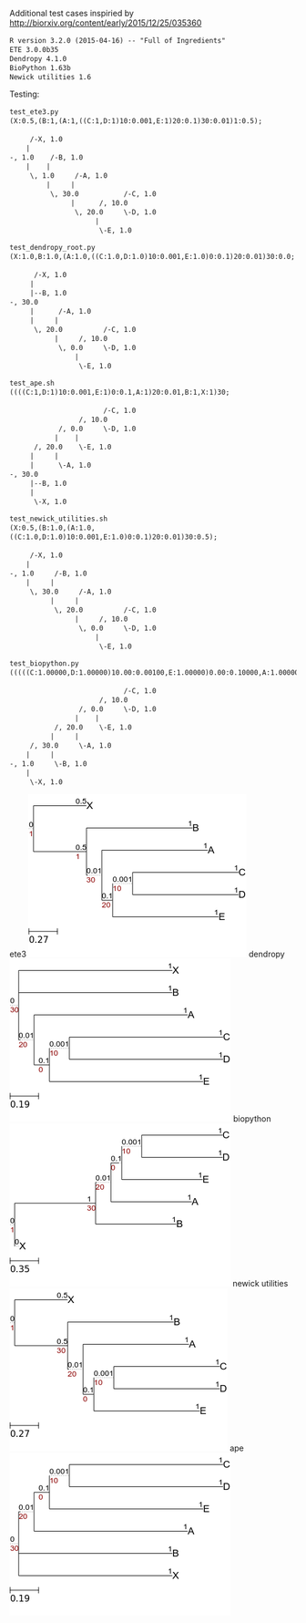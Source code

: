 Additional test cases inspiried by http://biorxiv.org/content/early/2015/12/25/035360
```
R version 3.2.0 (2015-04-16) -- "Full of Ingredients"
ETE 3.0.0b35
Dendropy 4.1.0
BioPython 1.63b
Newick utilities 1.6
```

Testing:
```
test_ete3.py
(X:0.5,(B:1,(A:1,((C:1,D:1)10:0.001,E:1)20:0.1)30:0.01)1:0.5);

     /-X, 1.0
    |
-, 1.0    /-B, 1.0
    |    |
     \, 1.0     /-A, 1.0
         |     |
          \, 30.0           /-C, 1.0
               |      /, 10.0
                \, 20.0     \-D, 1.0
                     |
                      \-E, 1.0
```
```
test_dendropy_root.py
(X:1.0,B:1.0,(A:1.0,((C:1.0,D:1.0)10:0.001,E:1.0)0:0.1)20:0.01)30:0.0;

      /-X, 1.0
     |
     |--B, 1.0
-, 30.0
     |      /-A, 1.0
     |     |
      \, 20.0          /-C, 1.0
           |     /, 10.0
            \, 0.0     \-D, 1.0
                |
                 \-E, 1.0
```
```
test_ape.sh
((((C:1,D:1)10:0.001,E:1)0:0.1,A:1)20:0.01,B:1,X:1)30;

                       /-C, 1.0
                 /, 10.0
            /, 0.0     \-D, 1.0
           |    |
      /, 20.0    \-E, 1.0
     |     |
     |      \-A, 1.0
-, 30.0
     |--B, 1.0
     |
      \-X, 1.0
```
```
test_newick_utilities.sh
(X:0.5,(B:1.0,(A:1.0,((C:1.0,D:1.0)10:0.001,E:1.0)0:0.1)20:0.01)30:0.5);

     /-X, 1.0
    |
-, 1.0     /-B, 1.0
    |     |
     \, 30.0     /-A, 1.0
          |     |
           \, 20.0          /-C, 1.0
                |     /, 10.0
                 \, 0.0     \-D, 1.0
                     |
                      \-E, 1.0
```
```
test_biopython.py
(((((C:1.00000,D:1.00000)10.00:0.00100,E:1.00000)0.00:0.10000,A:1.00000)20.00:0.01000,B:1.00000)30.00:1.00000,X:0.00000):0.00000;

                            /-C, 1.0
                      /, 10.0
                 /, 0.0     \-D, 1.0
                |    |
           /, 20.0    \-E, 1.0
          |     |
     /, 30.0     \-A, 1.0
    |     |
-, 1.0     \-B, 1.0
    |
     \-X, 1.0
```
ete3
![ete3](https://github.com/jhcepas/test_branch_support_after_tree_rerooting/blob/master/test_ete3.py.png)
dendropy
![dendropy](https://github.com/jhcepas/test_branch_support_after_tree_rerooting/blob/master/test_dendropy_root.py.png)
biopython
![biopython](https://github.com/jhcepas/test_branch_support_after_tree_rerooting/blob/master/test_biopython.py.png)
newick utilities
![newick_u](https://github.com/jhcepas/test_branch_support_after_tree_rerooting/blob/master/test_newick_utilities.sh.png)
ape
![ape](https://github.com/jhcepas/test_branch_support_after_tree_rerooting/blob/master/test_ape.sh.png)
